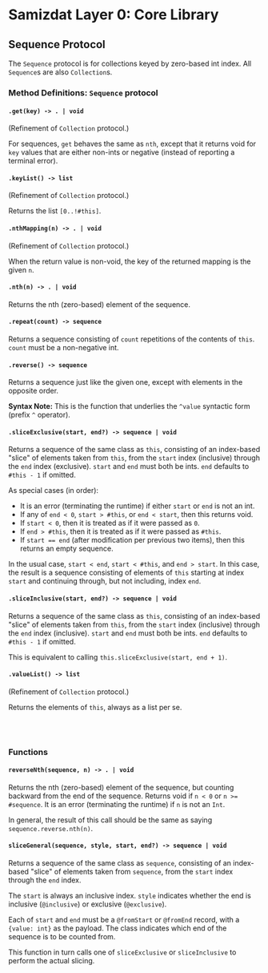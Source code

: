 Samizdat Layer 0: Core Library
==============================

Sequence Protocol
-----------------

The `Sequence` protocol is for collections keyed by zero-based int index.
All `Sequence`s are also `Collection`s.


### Method Definitions: `Sequence` protocol

#### `.get(key) -> . | void`

(Refinement of `Collection` protocol.)

For sequences, `get` behaves the same as `nth`, except that it returns
void for `key` values that are either non-ints or negative (instead of
reporting a terminal error).

#### `.keyList() -> list`

(Refinement of `Collection` protocol.)

Returns the list `[0..!#this]`.

#### `.nthMapping(n) -> . | void`

(Refinement of `Collection` protocol.)

When the return value is non-void, the key of the returned mapping is the
given `n`.

#### `.nth(n) -> . | void`

Returns the nth (zero-based) element of the sequence.

#### `.repeat(count) -> sequence`

Returns a sequence consisting of `count` repetitions of the contents of `this`.
`count` must be a non-negative int.

#### `.reverse() -> sequence`

Returns a sequence just like the given one, except with elements in
the opposite order.

**Syntax Note:** This is the function that underlies the `^value`
syntactic form (prefix `^` operator).

#### `.sliceExclusive(start, end?) -> sequence | void`

Returns a sequence of the same class as `this`, consisting of an
index-based "slice" of elements taken from `this`, from the `start`
index (inclusive) through the `end` index (exclusive). `start` and `end`
must both be ints. `end` defaults to `#this - 1` if omitted.

As special cases (in order):
* It is an error (terminating the runtime) if either `start` or `end` is
  not an int.
* If any of `end < 0`, `start > #this`, or `end < start`, then this returns
  void.
* If `start < 0`, then it is treated as if it were passed as `0`.
* If `end > #this`, then it is treated as if it were passed as `#this`.
* If `start == end` (after modification per previous two items), then this
  returns an empty sequence.

In the usual case, `start < end`, `start < #this`, and `end > start`.
In this case, the result is a sequence consisting of elements of `this`
starting at index `start` and continuing through, but not including, index
`end`.

#### `.sliceInclusive(start, end?) -> sequence | void`

Returns a sequence of the same class as `this`, consisting of an
index-based "slice" of elements taken from `this`, from the `start`
index (inclusive) through the `end` index (inclusive). `start` and `end`
must both be ints. `end` defaults to `#this - 1` if omitted.

This is equivalent to calling `this.sliceExclusive(start, end + 1)`.

#### `.valueList() -> list`

(Refinement of `Collection` protocol.)

Returns the elements of `this`, always as a list per se.


<br><br>
### Functions

#### `reverseNth(sequence, n) -> . | void`

Returns the nth (zero-based) element of the sequence, but counting backward
from the end of the sequence. Returns void if `n < 0` or `n >= #sequence`.
It is an error (terminating the runtime) if `n` is not an `Int`.

In general, the result of this call should be the same as saying
`sequence.reverse.nth(n)`.

#### `sliceGeneral(sequence, style, start, end?) -> sequence | void`

Returns a sequence of the same class as `sequence`, consisting of an
index-based "slice" of elements taken from `sequence`, from the `start`
index through the `end` index.

The `start` is always an inclusive index. `style` indicates whether the
end is inclusive (`@inclusive`) or exclusive (`@exclusive`).

Each of `start` and `end` must be a `@fromStart` or `@fromEnd` record, with
a `{value: int}` as the payload. The class indicates which end of the
sequence is to be counted from.

This function in turn calls one of `sliceExclusive` or `sliceInclusive` to
perform the actual slicing.
